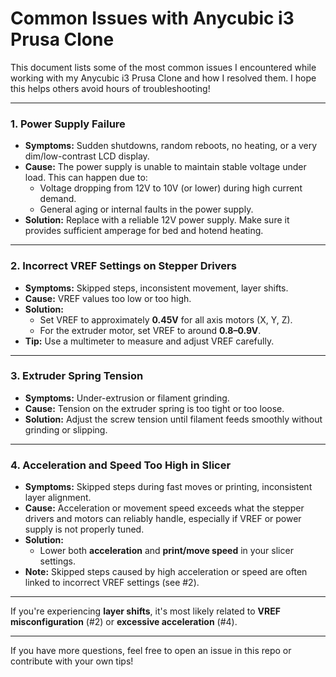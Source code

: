 # Common Issues with Anycubic i3 Prusa Clone

This document lists some of the most common issues I encountered while working with my Anycubic i3 Prusa Clone and how I resolved them. I hope this helps others avoid hours of troubleshooting!

---

### 1. Power Supply Failure
- **Symptoms:** Sudden shutdowns, random reboots, no heating, or a very dim/low-contrast LCD display.
- **Cause:** The power supply is unable to maintain stable voltage under load. This can happen due to:
  - Voltage dropping from 12V to 10V (or lower) during high current demand.
  - General aging or internal faults in the power supply.
- **Solution:** Replace with a reliable 12V power supply. Make sure it provides sufficient amperage for bed and hotend heating.


---

### 2. Incorrect VREF Settings on Stepper Drivers
- **Symptoms:** Skipped steps, inconsistent movement, layer shifts.
- **Cause:** VREF values too low or too high.
- **Solution:** 
  - Set VREF to approximately **0.45V** for all axis motors (X, Y, Z).
  - For the extruder motor, set VREF to around **0.8–0.9V**.
- **Tip:** Use a multimeter to measure and adjust VREF carefully.

---

### 3. Extruder Spring Tension
- **Symptoms:** Under-extrusion or filament grinding.
- **Cause:** Tension on the extruder spring is too tight or too loose.
- **Solution:** Adjust the screw tension until filament feeds smoothly without grinding or slipping.

---

### 4. Acceleration and Speed Too High in Slicer
- **Symptoms:** Skipped steps during fast moves or printing, inconsistent layer alignment.
- **Cause:** Acceleration or movement speed exceeds what the stepper drivers and motors can reliably handle, especially if VREF or power supply is not properly tuned.
- **Solution:** 
  - Lower both **acceleration** and **print/move speed** in your slicer settings.
- **Note:** Skipped steps caused by high acceleration or speed are often linked to incorrect VREF settings (see #2).


---

If you're experiencing **layer shifts**, it's most likely related to **VREF misconfiguration** (#2) or **excessive acceleration** (#4).

---

If you have more questions, feel free to open an issue in this repo or contribute with your own tips!

